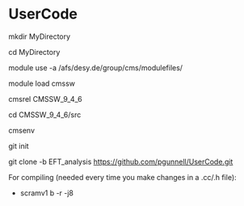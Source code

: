 UserCode
========

mkdir MyDirectory

cd MyDirectory

module use -a /afs/desy.de/group/cms/modulefiles/

module load cmssw

cmsrel CMSSW_9_4_6

cd CMSSW_9_4_6/src

cmsenv

git init

git clone -b EFT_analysis https://github.com/pgunnell/UserCode.git

For compiling (needed every time you make changes in a .cc/.h file):

- scramv1 b -r -j8
